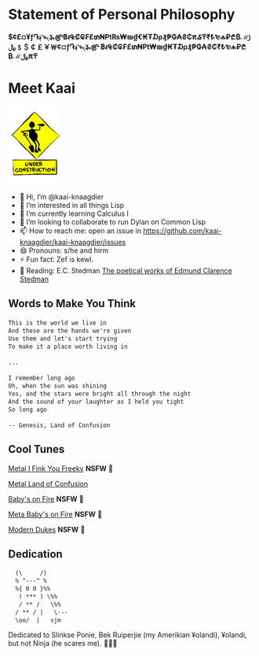 # Statement of Personal Philosophy
**$¢£¤¥ƒ֏؋৲৳৻૱௹฿៛₠₡₢₣₤₥₦₧₨₩₪₫€₭₮₯₰₱₲₳₴₵₶₷₸₹₺₻₼₽₾₿ℳ꠸﷼﹩＄￠￡￥￦¢¤ƒ֏؋৲৳৻૱௹  ฿៛₠₡₢₣₤₥₦₧₩₪₫₭₮₯₰₱₲₳₴₵₹₺₻₼₽₾₿ℳ﷼₶₸**

# Meet Kaai
![Man at work drinking.](under-construction.gif)

- 👋 Hi, I’m @kaai-knaagdier
- 👀 I’m interested in all things Lisp
- 🌱 I’m currently learning Calculus I
- 💞️ I’m looking to collaborate to run Dylan on Common Lisp
- 📫 How to reach me: open an issue in https://github.com/kaai-knaagdier/kaai-knaagdier/issues
- 😄 Pronouns: s/he and hirm
- ⚡ Fun fact: Zef is kewl.
- 📖 Reading: E.C. Stedman [The poetical works of Edmund Clarence Stedman](https://www.gutenberg.org/ebooks/70763)

## Words to Make You Think

    This is the world we live in
    And these are the hands we're given
    Use them and let's start trying
    To make it a place worth living in

    ...
  
    I remember long ago
    Oh, when the sun was shining
    Yes, and the stars were bright all through the night
    And the sound of your laughter as I held you tight
    So long ago

    -- Genesis, Land of Confusion
  
## Cool Tunes

[Metal I Fink You Freeky](https://www.youtube.com/watch?v=hNCeNxSnwes) **NSFW** 🔞

[Metal Land of Confusion](https://www.youtube.com/watch?v=PHvJdHV8iVA)

[Baby's on Fire](https://youtu.be/HcXNPI-IPPM?t=138) **NSFW** 🔞

[Meta Baby's on Fire](https://www.youtube.com/watch?v=RO5M3KJs7qQ) **NSFW** 🔞

[Modern Dukes](https://www.youtube.com/watch?v=2IcsmAaDLck) **NSFW** 🔞


## Dedication

      (\     /)
      % ^---^ %
      %{ 0 0 }%%
       ( *** ) \%%
       / ** /   \%%
      / ** / |   \---
      \oo/  |   sjm
  
Dedicated to Slinkse Ponie, Bek Ruiperjie (my Amerikian ¥olandi), ¥olandi, but not Ninja (he scares me). 👋👋👋


